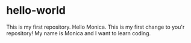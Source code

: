 # hello-world
This is my first repository.
Hello Monica. This is my first change to you'r repository!
My name is Monica and I want to learn coding.
